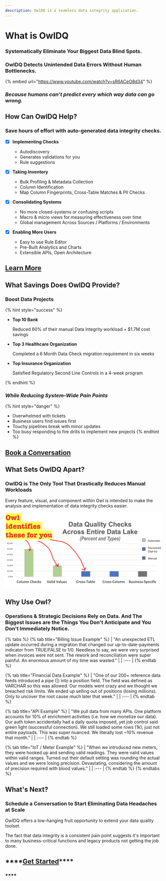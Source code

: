 ```yaml
---
description: OwlDQ is a seamless data integrity application.
---
```


# What is OwlDQ

### Systematically E**liminate Y**our Biggest Data Blind Spots.

### **OwlDQ D**etects Unintended Data Errors Without Human Bottlenecks.

{% embed url="https://www.youtube.com/watch?v=sR6ACeO8d34" %}

### _**Because humans can’t predict every which way data can go wrong.**_

## How Can OwlDQ Help?

### **Save hours of effort with auto-generated data integrity checks.**

* [x] **Implementing Checks**

  * Autodiscovery
  * Generates validations for you
  * Rule suggestions 

* [x] **Taking Inventory** 

  * Bulk Profiling & Metadata Collection 
  * Column Identification 
  * Map Column Fingerprints, Cross-Table Matches & PII Checks

* [x] **Consolidating Systems**

  * No more closed-systems or confusing scripts
  * Macro & micro views for measuring effectiveness over time
  * Global management Across Sources / Platforms / Environments 

* [x] **Enabling More Users**
  * Easy to use Rule Editor 
  * Pre-Built Analytics and Charts 
  * Extensible APIs, Open Architecture

## [**Learn More**](https://calendly.com/brian-556/owldq-session)

## What Savings Does OwlDQ Provide? 

### **Boost Data Projects**

{% hint style="success" %}
* **Top 10 Bank** 

  Reduced 60% of their manual Data Integrity workload + $1.7M cost savings 

* **Top 3 Healthcare Organization** 

  Completed a 6 Month Data Check migration requirement in six weeks 

* **Top Insurance Organization** 

  Satisfied Regulatory Second Line Controls in a 4-week program 

 
{% endhint %}

### _**While Reducing System-Wide Pain Points**_

{% hint style="danger" %}
* Overwhelmed with tickets 
* Business users find issues first
* Touchy pipelines break with minor updates
* Too busy responding to fire drills to implement new projects
{% endhint %}

## [**Book a Conversation**](https://calendly.com/brian-556/owldq-session)

## What **S**ets OwlDQ Apart?

### **OwlDQ is The Only Tool That Drastically Reduces Manual Workloads**

Every feature, visual, and component within Owl is intended to make the analysis and implementation of data integrity checks easier.

![](.gitbook/assets/screenshot-2020-07-19-at-7.31.37-pm.png)

## Why Use Owl?

### Operations & Strategic Decisions Rely on Data.  And The Biggest Issues are the Things You Don't Anticipate and You Don't Immediately Notice. 

{% tabs %}
{% tab title="Billing Issue Example" %}
| "An unexpected ETL update occurred during a migration that changed our up-to-date-payments indicator from TRUE/FALSE to 1/0. Needless to say, we were very surprised when invoices were not sent. The rework and reconciliation were super painful. An enormous amount of my time was wasted." |
| :--- |
{% endtab %}

{% tab title="Financial Data Example" %}
| "One of our 200+ reference data feeds introduced a pipe \(\|\) into a position field. The field was defined as VARCHAR so this was allowed. Our models went crazy and we thought we breached risk limits. We ended up selling out of positions \(losing millions\). Only to uncover the root cause much later that week." |
| :--- |
{% endtab %}

{% tab title="API Example" %}
| "We pull data from many APIs. One platform accounts for 10% of enrichment activities \(i.e. how we monetize our data\). Our auth token accidentally had a daily quota imposed, yet job control said green light \(successful connection\). We still loaded some rows \(1k\), just not entire payloads. This was super nuanced. We literally lost ~10% revenue that month." |
| :--- |
{% endtab %}

{% tab title="IoT / Meter Example" %}
| "When we introduced new meters, they were hooked up and sending valid readings. They were valid values within valid ranges. Turned out their default setting was rounding the actual values and we were losing precision. Devastating, considering the amount of precision required with blood values." |
| :--- |
{% endtab %}
{% endtabs %}

## What's Next?

### Schedule a Conversation to Start Eliminating Data Headaches at Scale

OwlDQ offers a low-hanging fruit opportunity to extend your data quality toolset.

The fact that data integrity is a consistent pain point suggests it's important to many business-critical functions and legacy products not getting the job done.

## \*\*\*\*[**Get Started**](https://calendly.com/brian-556/owldq-session)\*\*\*\*

### \*\*\*\*

